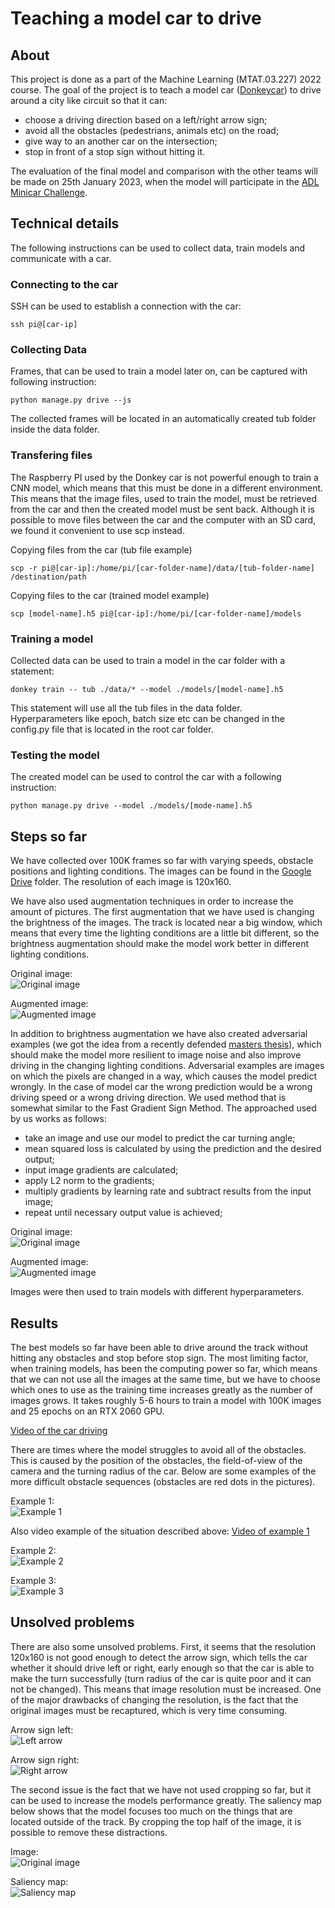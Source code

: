 # Teaching a model car to drive

## About

This project is done as a part of the Machine Learning (MTAT.03.227) 2022 course. The goal of the project is to teach a model car ([Donkeycar](http://docs.donkeycar.com/)) to drive around a city like circuit so that it can:
- choose a driving direction based on a left/right arrow sign;
- avoid all the obstacles (pedestrians, animals etc) on the road;
- give way to an another car on the intersection;
- stop in front of a stop sign without hitting it.

The evaluation of the final model and comparison with the other teams will be made on 25th January 2023, when the model will participate in the [ADL Minicar Challenge](https://docs.google.com/document/d/1lKWmzDgB0UsW0jYLL02xssNvKfSIyu-uawcHl9se4VY/edit).

## Technical details

The following instructions can be used to collect data, train models and communicate with a car.

### Connecting to the car

SSH can be used to establish a connection with the car:

```
ssh pi@[car-ip]
```

### Collecting Data

Frames, that can be used to train a model later on, can be captured with following instruction:

```
python manage.py drive --js
```

The collected frames will be located in an automatically created tub folder inside the data folder.

### Transfering files

The Raspberry PI used by the Donkey car is not powerful enough to train a CNN model, which means that this must be done in a different environment. This means that the image files, used to train the model, must be retrieved from the car and then the created model must be sent back. Although it is possible to move files between the car and the computer with an SD card, we found it convenient to use scp instead.

Copying files from the car (tub file example)

```
scp -r pi@[car-ip]:/home/pi/[car-folder-name]/data/[tub-folder-name] /destination/path
```

Copying files to the car (trained model example)

```
scp [model-name].h5 pi@[car-ip]:/home/pi/[car-folder-name]/models
```

### Training a model 

Collected data can be used to train a model in the car folder with a statement:

```
donkey train -- tub ./data/* --model ./models/[model-name].h5
```

This statement will use all the tub files in the data folder.  
Hyperparameters like epoch, batch size etc can be changed in the config.py file that is located in the root car folder.

### Testing the model

The created model can be used to control the car with a following instruction:

```
python manage.py drive --model ./models/[mode-name].h5
```

## Steps so far

We have collected over 100K frames so far with varying speeds, obstacle positions and lighting conditions. The images can be found in the [Google Drive](https://drive.google.com/drive/folders/1s1fuojH4sHv6buKUtdfz4J60KtZhVlmV) folder. The resolution of each image is 120x160.

We have also used augmentation techniques in order to increase the amount of pictures. The first augmentation that we have used is changing the brightness of the images. The track is located near a big window, which means that every time the lighting conditions are a little bit different, so the brightness augmentation should make the model work better in different lighting conditions.  

Original image:  
![Original image](./readme-images/brightness_original.jpg)  

Augmented image:  
![Augmented image](./readme-images/brightness1.jpg)

In addition to brightness augmentation we have also created adversarial examples (we got the idea from a recently defended [masters thesis](https://comserv.cs.ut.ee/ati_thesis/datasheet.php?id=74730&year=2022)), which should make the model more resilient to image noise and also improve driving in the changing lighting conditions. Adversarial examples are images on which the pixels are changed in a way, which causes the model predict wrongly. In the case of model car the wrong prediction would be a wrong driving speed or a wrong driving direction. We used method that is somewhat similar to the Fast Gradient Sign Method. The approached used by us works as follows:
- take an image and use our model to predict the car turning angle;
- mean squared loss is calculated by using the prediction and the desired output;
- input image gradients are calculated;
- apply L2 norm to the gradients;
- multiply gradients by learning rate and subtract results from the input image;
- repeat until necessary output value is achieved;

Original image:  
![Original image](./readme-images/original.jpg)  

Augmented image:  
![Augmented image](./readme-images/adversarial.jpg)

Images were then used to train models with different hyperparameters.

## Results

The best models so far have been able to drive around the track without hitting any obstacles and stop before stop sign. The most limiting factor, when training models, has been the computing power so far, which means that we can not use all the images at the same time, but we have to choose which ones to use as the training time increases greatly as the number of images grows. It takes roughly 5-6 hours to train a model with 100K images and 25 epochs on an RTX 2060 GPU.

[Video of the car driving](https://drive.google.com/file/d/1e5_91DxPOrO1kGj9GawPWKugJTA5syZL/view?usp=sharing)

There are times where the model struggles to avoid all of the obstacles. This is caused by the position of the obstacles, the field-of-view of the camera and the turning radius of the car. Below are some examples of the more difficult obstacle sequences (obstacles are red dots in the pictures).

Example 1:  
![Example 1](./readme-images/fail1.png)

Also video example of the situation described above: [Video of example 1](https://drive.google.com/file/d/1uclQEHKjTmWkC09ThNpb38wZo-fYlblL/view?usp=sharing)

Example 2:  
![Example 2](./readme-images/fail2.png)

Example 3:  
![Example 3](./readme-images/fail3.png)

## Unsolved problems

There are also some unsolved problems. First, it seems that the resolution 120x160 is not good enough to detect the arrow sign, which tells the car whether it should drive left or right, early enough so that the car is able to make the turn successfully (turn radius of the car is quite poor and it can not be changed). This means that image resolution must be increased. One of the major drawbacks of changing the resolution, is the fact that the original images must be recaptured, which is very time consuming.

Arrow sign left:  
![Left arrow](./readme-images/arrow_sign1.jpg)

Arrow sign right:  
![Right arrow](./readme-images/arrow_sign2.jpg)

The second issue is the fact that we have not used cropping so far, but it can be used to increase the models performance greatly. The saliency map below shows that the model focuses too much on the things that are located outside of the track. By cropping the top half of the image, it is possible to remove these distractions.

Image:  
![Original image](./readme-images/original.jpg)  

Saliency map:  
![Saliency map](./readme-images/saliency.PNG)
